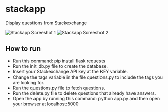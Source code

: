 # stackapp
Display questions from Stackexchange

![Stackapp Screeshot 1](https://i.imgur.com/Yw4ds4R.png)
![Stackapp Screeshot 2](https://i.imgur.com/qpwk342.png)

## How to run

- Run this command: pip install flask requests
- Run the init_db.py file to create the database.
- Insert your Stackexchange API key at the KEY variable.
- Change the tags variable in the file questions.py to include the tags you are looking for.
- Run the questions.py file to fetch questions.
- Run the delete.py file to delete questions that already have answers.
- Open the app by running this command: python app.py and then open your browser at localhost:5000
